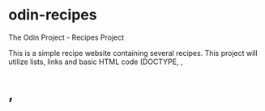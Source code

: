 # odin-recipes
The Odin Project - Recipes Project

This is a simple recipe website containing several recipes. This project will
utilize lists, links and basic HTML code (DOCTYPE, <head>, <h1>, <title>, etc.

Will also involve use of Git and Github to commit often and review the commits/pushes
to github
